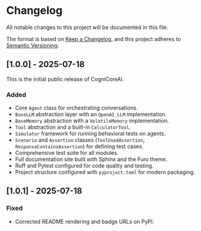 # Changelog

All notable changes to this project will be documented in this file.

The format is based on [Keep a Changelog](https://keepachangelog.com/en/1.0.0/),
and this project adheres to [Semantic Versioning](https://semver.org/spec/v2.0.0.html).

## [1.0.0] - 2025-07-18

This is the initial public release of CogniCoreAI.

### Added
- Core `Agent` class for orchestrating conversations.
- `BaseLLM` abstraction layer with an `OpenAI_LLM` implementation.
- `BaseMemory` abstraction with a `VolatileMemory` implementation.
- `Tool` abstraction and a built-in `CalculatorTool`.
- `Simulator` framework for running behavioral tests on agents.
- `Scenario` and `Assertion` classes (`ToolUsedAssertion`, `ResponseContainsAssertion`) for defining test cases.
- Comprehensive test suite for all modules.
- Full documentation site built with Sphinx and the Furo theme.
- Ruff and Pytest configured for code quality and testing.
- Project structure configured with `pyproject.toml` for modern packaging.

## [1.0.1] - 2025-07-18
### Fixed
- Corrected README rendering and badge URLs on PyPI.